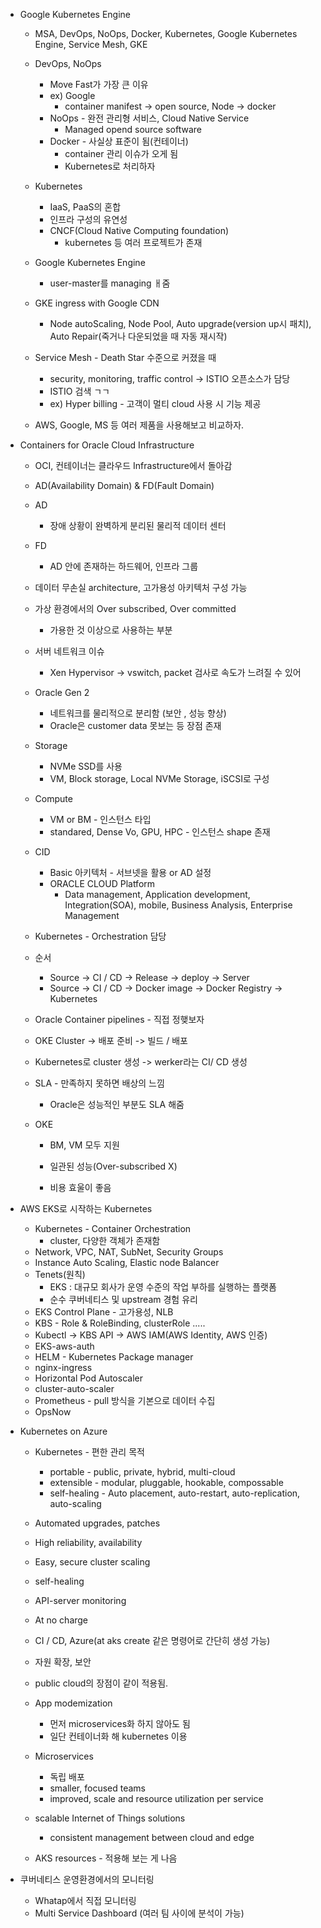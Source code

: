 - Google Kubernetes Engine

  - MSA, DevOps, NoOps, Docker, Kubernetes, Google Kubernetes Engine, Service Mesh, GKE

  - DevOps, NoOps

    - Move Fast가 가장 큰 이유
    - ex) Google
      - container manifest -> open source, Node -> docker
    - NoOps - 완전 관리형 서비스, Cloud Native Service
      - Managed opend source software
    - Docker - 사실상 표준이 됨(컨테이너)
      - container 관리 이슈가 오게 됨 
      - Kubernetes로 처리하자

  - Kubernetes 

    - IaaS, PaaS의 혼합
    - 인프라 구성의 유연성
    - CNCF(Cloud Native Computing foundation)
      - kubernetes 등 여러 프로젝트가 존재 

  - Google Kubernetes Engine 

    - user-master를 managing ㅐ줌 

  - GKE ingress with Google CDN

    - Node autoScaling, Node Pool, Auto upgrade(version up시 패치), Auto Repair(죽거나 다운되었을 때 자동 재시작)

  - Service Mesh - Death Star 수준으로 커졌을 때

    - security, monitoring, traffic control -> ISTIO 오픈소스가 담당
    - ISTIO 검색 ㄱㄱ
    - ex) Hyper billing - 고객이 멀티 cloud 사용 시 기능 제공

  - AWS, Google, MS 등 여러 제품을 사용해보고 비교하자.

    

- Containers for Oracle Cloud Infrastructure

  - OCI, 컨테이너는 클라우드 Infrastructure에서 돌아감

  - AD(Availability Domain) & FD(Fault Domain)

  - AD 

    - 장애 상황이 완벽하게 분리된 물리적 데이터 센터 

  - FD 

    - AD 안에 존재하는 하드웨어, 인프라 그룹

  - 데이터 무손실 architecture, 고가용성 아키텍처 구성 가능 

  - 가상 환경에서의 Over subscribed, Over committed 

    - 가용한 것 이상으로 사용하는 부분

  - 서버 네트워크 이슈 

    - Xen Hypervisor -> vswitch, packet 검사로 속도가 느려질 수 있어 

  - Oracle Gen 2

    - 네트워크를 물리적으로 분리함 (보안 , 성능 향상)
    - Oracle은 customer data 못보는 등 장점 존재

  - Storage 

    - NVMe SSD를 사용
    - VM, Block storage, Local NVMe Storage, iSCSI로 구성

  - Compute 

    - VM or BM - 인스턴스 타입 
    - standared, Dense Vo, GPU, HPC - 인스턴스 shape 존재

  - CID

    - Basic 아키텍처 - 서브넷을 활용 or AD 설정 
    - ORACLE CLOUD Platform 
      - Data management, Application development, Integration(SOA), mobile, Business Analysis, Enterprise Management

  - Kubernetes - Orchestration 담당 

  - 순서

    - Source -> CI / CD -> Release -> deploy -> Server
    - Source -> CI / CD -> Docker image -> Docker Registry -> Kubernetes

  - Oracle Container pipelines - 직접 정햊보자 

  - OKE Cluster -> 배포 준비 -> 빌드 / 배포 

  - Kubernetes로 cluster 생성 -> werker라는 CI/ CD  생성 

  - SLA - 만족하지 못하면 배상의 느낌 

    - Oracle은 성능적인 부분도 SLA 해줌

  - OKE 

    - BM, VM 모두 지원

    - 일관된 성능(Over-subscribed X)

    - 비용 효울이 좋음

      

- AWS EKS로 시작하는 Kubernetes 

  - Kubernetes - Container Orchestration
    - cluster, 다양한 객체가 존재함 
  - Network, VPC, NAT, SubNet, Security Groups
  - Instance Auto Scaling, Elastic node Balancer
  - Tenets(원칙)
    - EKS : 대규모 회사가 운영 수준의 작업 부하를 실행하는 플랫폼
    - 순수 쿠버네티스 및 upstream 경험 유리 
  - EKS Control Plane - 고가용성, NLB
  - KBS - Role & RoleBinding, clusterRole .....
  - Kubectl -> KBS API -> AWS IAM(AWS Identity, AWS 인증)
  - EKS-aws-auth
  - HELM - Kubernetes Package manager
  - nginx-ingress
  - Horizontal Pod Autoscaler
  - cluster-auto-scaler
  - Prometheus - pull 방식을 기본으로 데이터 수집
  - OpsNow

  

- Kubernetes on Azure

  - Kubernetes - 편한 관리 목적 

    - portable - public, private, hybrid, multi-cloud
    - extensible - modular, pluggable, hookable, compossable
    - self-healing - Auto placement, auto-restart, auto-replication, auto-scaling

  - Automated upgrades, patches 

  - High reliability, availability

  - Easy, secure cluster scaling

  - self-healing

  - API-server monitoring

  - At no charge

  - CI / CD, Azure(at aks create 같은 명령어로 간단히 생성 가능)

  - 자원 확장, 보안 

  - public cloud의 장점이 같이 적용됨.

  - App modemization

    - 먼저 microservices화 하지 않아도 됨
    - 일단 컨테이너화 해 kubernetes 이용

  - Microservices 

    - 독립 배포
    - smaller, focused teams
    - improved, scale and resource utilization per service

  - scalable Internet of Things solutions

    - consistent management between cloud and edge

  - AKS resources - 적용해 보는 게 나음 

    

- 쿠버네티스 운영환경에서의 모니터링 

  - Whatap에서 직접 모니터링
  - Multi Service Dashboard (여러 팀 사이에 분석이 가능)